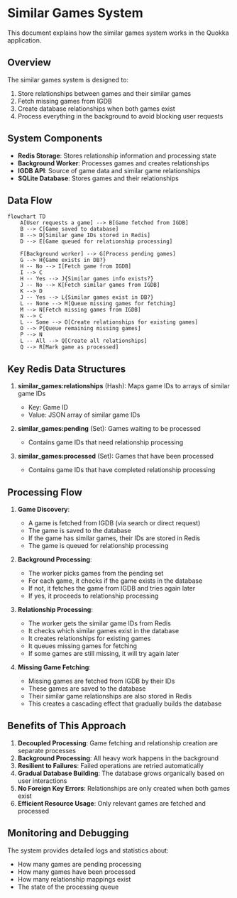 # Similar Games System

This document explains how the similar games system works in the Quokka application.

## Overview

The similar games system is designed to:

1. Store relationships between games and their similar games
2. Fetch missing games from IGDB
3. Create database relationships when both games exist
4. Process everything in the background to avoid blocking user requests

## System Components

- **Redis Storage**: Stores relationship information and processing state
- **Background Worker**: Processes games and creates relationships
- **IGDB API**: Source of game data and similar game relationships
- **SQLite Database**: Stores games and their relationships

## Data Flow

```mermaid
flowchart TD
    A[User requests a game] --> B[Game fetched from IGDB]
    B --> C[Game saved to database]
    B --> D[Similar game IDs stored in Redis]
    D --> E[Game queued for relationship processing]

    F[Background worker] --> G[Process pending games]
    G --> H{Game exists in DB?}
    H -- No --> I[Fetch game from IGDB]
    I --> C
    H -- Yes --> J{Similar games info exists?}
    J -- No --> K[Fetch similar games from IGDB]
    K --> D
    J -- Yes --> L{Similar games exist in DB?}
    L -- None --> M[Queue missing games for fetching]
    M --> N[Fetch missing games from IGDB]
    N --> C
    L -- Some --> O[Create relationships for existing games]
    O --> P[Queue remaining missing games]
    P --> N
    L -- All --> Q[Create all relationships]
    Q --> R[Mark game as processed]
```

## Key Redis Data Structures

1. **similar_games:relationships** (Hash): Maps game IDs to arrays of similar game IDs

   - Key: Game ID
   - Value: JSON array of similar game IDs

2. **similar_games:pending** (Set): Games waiting to be processed

   - Contains game IDs that need relationship processing

3. **similar_games:processed** (Set): Games that have been processed
   - Contains game IDs that have completed relationship processing

## Processing Flow

1. **Game Discovery**:

   - A game is fetched from IGDB (via search or direct request)
   - The game is saved to the database
   - If the game has similar games, their IDs are stored in Redis
   - The game is queued for relationship processing

2. **Background Processing**:

   - The worker picks games from the pending set
   - For each game, it checks if the game exists in the database
   - If not, it fetches the game from IGDB and tries again later
   - If yes, it proceeds to relationship processing

3. **Relationship Processing**:

   - The worker gets the similar game IDs from Redis
   - It checks which similar games exist in the database
   - It creates relationships for existing games
   - It queues missing games for fetching
   - If some games are still missing, it will try again later

4. **Missing Game Fetching**:
   - Missing games are fetched from IGDB by their IDs
   - These games are saved to the database
   - Their similar game relationships are also stored in Redis
   - This creates a cascading effect that gradually builds the database

## Benefits of This Approach

1. **Decoupled Processing**: Game fetching and relationship creation are separate processes
2. **Background Processing**: All heavy work happens in the background
3. **Resilient to Failures**: Failed operations are retried automatically
4. **Gradual Database Building**: The database grows organically based on user interactions
5. **No Foreign Key Errors**: Relationships are only created when both games exist
6. **Efficient Resource Usage**: Only relevant games are fetched and processed

## Monitoring and Debugging

The system provides detailed logs and statistics about:

- How many games are pending processing
- How many games have been processed
- How many relationship mappings exist
- The state of the processing queue
